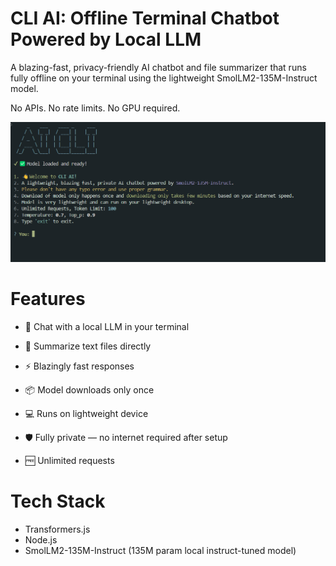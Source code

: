 # CLI AI: Offline Terminal Chatbot Powered by Local LLM

A blazing-fast, privacy-friendly AI chatbot and file summarizer that runs fully offline on your terminal using the lightweight SmolLM2-135M-Instruct model.

No APIs. No rate limits. No GPU required.

![alt text](image.png)

# Features

- 💬 Chat with a local LLM in your terminal

- 📄 Summarize text files directly

- ⚡ Blazingly fast responses

- 📦 Model downloads only once

- 💻 Runs on lightweight device

- 🛡️ Fully private — no internet required after setup

- 🆓 Unlimited requests

# Tech Stack

- Transformers.js
- Node.js
- SmolLM2-135M-Instruct (135M param local instruct-tuned model)
